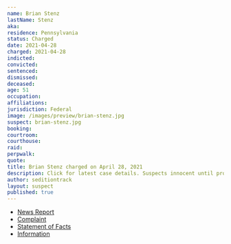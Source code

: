 ```yaml
---
name: Brian Stenz
lastName: Stenz
aka:
residence: Pennsylvania
status: Charged
date: 2021-04-28
charged: 2021-04-28
indicted:
convicted:
sentenced:
dismissed:
deceased:
age: 51
occupation:
affiliations:
jurisdiction: Federal
image: /images/preview/brian-stenz.jpg
suspect: brian-stenz.jpg
booking:
courtroom:
courthouse:
raid:
perpwalk:
quote:
title: Brian Stenz charged on April 28, 2021
description: Click for latest case details. Suspects innocent until proven guilty.
author: seditiontrack
layout: suspect
published: true
---
```


- [News Report](https://www.msn.com/en-us/news/crime/montgomery-county-man-charged-in-capitol-insurrection/ar-BB1geNiC)
- [Complaint](https://www.justice.gov/opa/case-multi-defendant/file/1391156/download)
- [Statement of Facts](https://www.justice.gov/opa/case-multi-defendant/file/1391161/download)
- [Information](https://www.justice.gov/usao-dc/case-multi-defendant/file/1414606/download)
